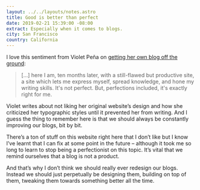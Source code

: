 ```yaml
---
layout: ../../layouts/notes.astro
title: Good is better than perfect
date: 2019-02-21 15:39:00 -08:00
extract: Especially when it comes to blogs.
city: San Francisco
country: California
---
```


I love this sentiment from Violet Peña on [getting her own blog off the ground](https://vgpena.github.io/good-is-better-than-perfect/):

> [...] here I am, ten months later, with a still-flawed but productive site, a site which lets me express myself, spread knowledge, and hone my writing skills. It's not perfect. But, perfections included, it's exactly right for me.

Violet writes about not liking her original website’s design and how she criticized her typographic styles until it prevented her from writing. And I guess the thing to remember here is that we should always be constantly improving our blogs, bit by bit.

There’s a ton of stuff on this website right here that I don’t like but I know I’ve learnt that I can fix at some point in the future – although it took me so long to learn to stop being a perfectionist on this topic. It’s vital that we remind ourselves that a blog is not a product.

And that’s why I don’t think we should really ever redesign our blogs. Instead we should just perpetually be designing them, building on top of them, tweaking them towards something better all the time.
